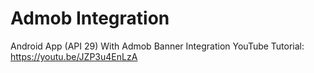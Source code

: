 # Admob Integration
 Android App (API 29) With Admob Banner Integration
YouTube Tutorial: https://youtu.be/JZP3u4EnLzA
